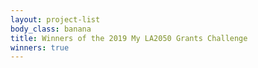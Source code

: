 ```yaml
---
layout: project-list
body_class: banana
title: Winners of the 2019 My LA2050 Grants Challenge
winners: true
---
```

